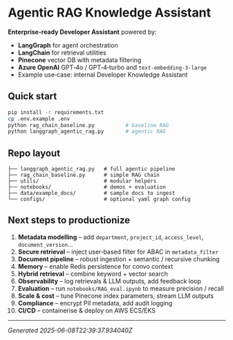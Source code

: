 
# Agentic RAG Knowledge Assistant

**Enterprise‑ready Developer Assistant** powered by:
- **LangGraph** for agent orchestration
- **LangChain** for retrieval utilities
- **Pinecone** vector DB with metadata filtering
- **Azure OpenAI** GPT‑4o / GPT‑4‑turbo and `text‑embedding‑3‑large`
- Example use‑case: internal Developer Knowledge Assistant

## Quick start

```bash
pip install -r requirements.txt
cp .env.example .env
python rag_chain_baseline.py          # baseline RAG
python langgraph_agentic_rag.py       # agentic RAG
```

## Repo layout
```
├── langgraph_agentic_rag.py   # full agentic pipeline
├── rag_chain_baseline.py      # simple RAG chain
├── utils/                     # modular helpers
├── notebooks/                 # demos + evaluation
├── data/example_docs/         # sample docs to ingest
└── configs/                   # optional yaml graph config
```

## Next steps to productionize
1. **Metadata modelling** – add `department`, `project_id`, `access_level`, `document_version`…
2. **Secure retrieval** – inject user‑based filter for ABAC in `metadata_filter`
3. **Document pipeline** – robust ingestion + semantic / recursive chunking
4. **Memory** – enable Redis persistence for convo context
5. **Hybrid retrieval** – combine keyword + vector search
6. **Observability** – log retrievals & LLM outputs, add feedback loop
7. **Evaluation** – run `notebooks/RAG_eval.ipynb` to measure precision / recall
8. **Scale & cost** – tune Pinecone index parameters, stream LLM outputs
9. **Compliance** – encrypt PII metadata, add audit logging
10. **CI/CD** – containerise & deploy on AWS ECS/EKS

---

_Generated 2025-06-08T22:39:37.934040Z_

